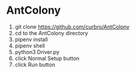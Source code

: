 # AntColony

1. git clone https://github.com/curbro/AntColony
2. cd to the AntColony directory
3. pipenv install
4. pipenv shell
5. python3 Driver.py
6. click Normal Setup button
7. click Run button
